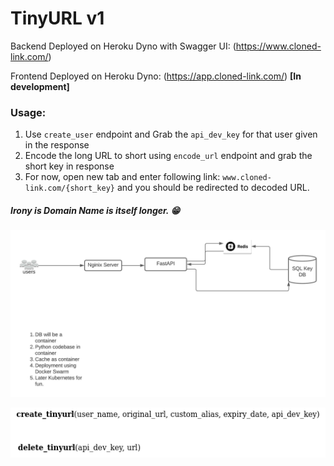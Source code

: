 # TinyURL v1

Backend Deployed on Heroku Dyno with Swagger UI: (https://www.cloned-link.com/) 

Frontend Deployed on Heroku Dyno: (https://app.cloned-link.com/) **[In development]**

### Usage:

1. Use `create_user` endpoint and Grab the `api_dev_key` for that user given in the response
2. Encode the long URL to short using `encode_url` endpoint and grab the short key in response
3. For now, open new tab and enter following link: `www.cloned-link.com/{short_key}` and you should be redirected to decoded URL.

##### Irony is Domain Name is itself longer. &#128513; 

![Tiny URL v2](/docs/assets/TinyURL_Pythonv1.jpeg "Tiny URL Arch v1")


![System API v1](/docs/assets/system_api.png "System API v1")

